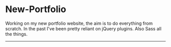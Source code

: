 # New-Portfolio

Working on my new portfolio website, the aim is to do everything from scratch. In the past I've been pretty reliant on jQuery plugins. Also Sass all the things.

-------------

